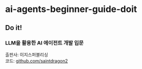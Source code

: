 # ai-agents-beginner-guide-doit

## Do it!

### LLM을 활용한 AI 에이전트 개발 입문

출판사: 이지스퍼블리싱  
코드: [github.com/saintdragon2](https://github.com/saintdragon2/gpt_agent_2025_easyspub)
